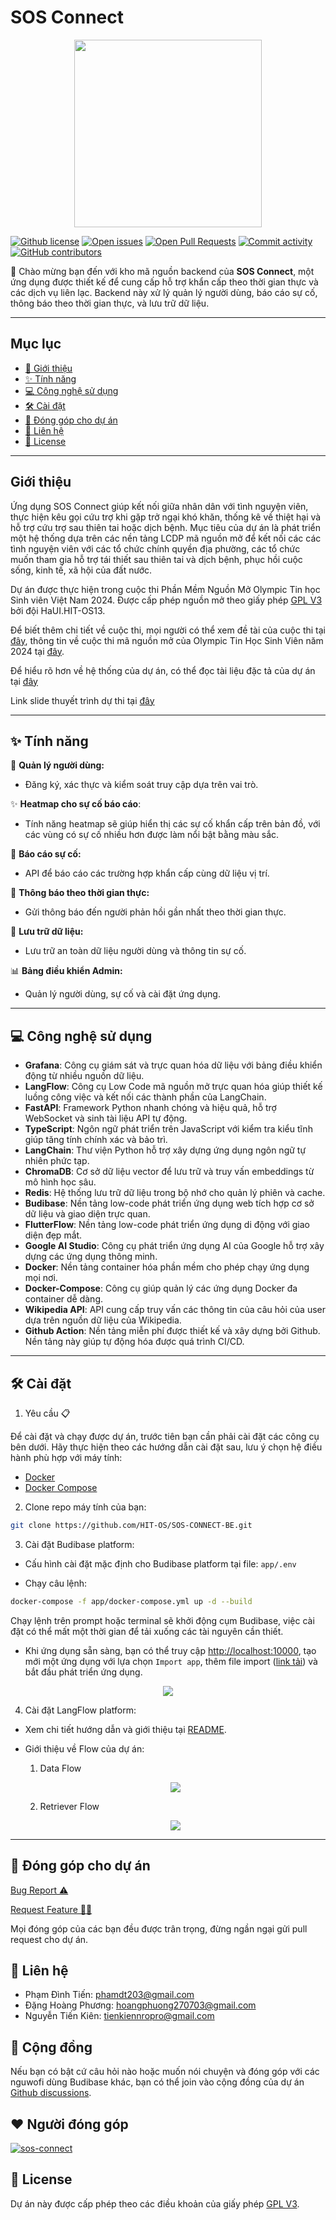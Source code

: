 <h1>SOS Connect</h1>

<p align="center">
    <img src="docs/images/4858165.png" height=300 width=300>
</p>

[![Github license](https://img.shields.io/github/license/HIT-OS/SOS-CONNECT-BE.svg 'Github license')](https://github.com/HIT-OS/SOS-CONNECT-BE/blob/main/LICENSE)
[![Open issues](https://img.shields.io/github/issues/HIT-OS/SOS-CONNECT-BE.svg 'Open issues')](https://github.com/HIT-OS/SOS-CONNECT-BE/issues)
[![Open Pull Requests](https://img.shields.io/github/issues-pr/HIT-OS/SOS-CONNECT-BE.svg 'Open Pull Requests')](https://github.com/HIT-OS/SOS-CONNECT-BE/pulls)
[![Commit activity](https://img.shields.io/github/commit-activity/m/HIT-OS/SOS-CONNECT-BE.svg 'Commit activity')](https://github.com/HIT-OS/SOS-CONNECT-BE/graphs/commit-activity)
[![GitHub contributors](https://img.shields.io/github/contributors/HIT-OS/SOS-CONNECT-BE.svg 'Github contributors')](https://github.com/HIT-OS/SOS-CONNECT-BE/graphs/contributors)

🎉 Chào mừng bạn đến với kho mã nguồn backend của **SOS Connect**, một ứng dụng được thiết kế để cung cấp hỗ trợ khẩn cấp theo thời gian thực và các dịch vụ liên lạc. Backend này xử lý quản lý người dùng, báo cáo sự cố, thông báo theo thời gian thực, và lưu trữ dữ liệu.

---

## Mục lục
- [💾 Giới thiệu](#-giới-thiệu)
- [✨ Tính năng](#-tính-năng)
- [💻 Công nghệ sử dụng](#-công-nghệ-sử-dụng)
- [🛠️ Cài đặt](#️-cài-đặt)
- [🤝 Đóng góp cho dự án](#-đóng-góp-cho-dự-án)
- [🚀 Liên hệ](#-liên-hệ)
- [📝 License](#-license)

---

## Giới thiệu

Ứng dụng SOS Connect giúp kết nối giữa nhân dân với tình nguyện viên, thực hiện kêu gọi cứu trợ khi gặp trở ngại khó khăn, thống kê về thiệt hại và hỗ trợ cứu trợ sau thiên tai hoặc dịch bệnh. Mục tiêu của dự án là phát triển một hệ thống dựa trên các nền tảng LCDP mã nguồn mở để kết nối các các tình nguyện viên với các tổ chức chính quyền địa phường, các tổ chức muốn tham gia hỗ trợ tái thiết sau thiên tai và dịch bệnh, phục hồi cuộc sống, kinh tế, xã hội của đất nước.

Dự án được thực hiện trong cuộc thi Phần Mềm Nguồn Mở Olympic Tin học Sinh viên Việt Nam 2024. Được cấp phép nguồn mở theo giấy phép [GPL V3](https://www.gnu.org/licenses/gpl-3.0.html) bởi đội HaUI.HIT-OS13.

Để biết thêm chi tiết về cuộc thi, mọi người có thể xem đề tài của cuộc thi tại [đây](docs/exam_topic_open_source_2024.pdf), thông tin về cuộc thi mã nguồn mở của Olympic Tin Học Sinh Viên năm 2024 tại [đây](https://vfossa.vn/tin-tuc/cong-bo-de-thi-noi-dung-phan-mem-nguon-mo-olympic-tin-hoc-sinh-vien-viet-nam-2024-727.html).

Để hiểu rõ hơn về hệ thống của dự án, có thể đọc tài liệu đặc tả của dự án tại [đây](docs/SRS_SOS_Connect.pdf)

Link slide thuyết trình dự thi tại [đây](https://www.canva.com/design/DAGWnmJZWjo/QKufW1WAumndxgjB55kEaw/edit?ui=eyJEIjp7IlAiOnsiQiI6ZmFsc2V9fX0)

---

## ✨ Tính năng

💾 **Quản lý người dùng:**

- Đăng ký, xác thực và kiểm soát truy cập dựa trên vai trò.

✨ **Heatmap cho sự cố báo cáo**:

- Tính năng heatmap sẽ giúp hiển thị các sự cố khẩn cấp trên bản đồ, với các vùng có sự cố nhiều hơn được làm nổi bật bằng màu sắc.

📍 **Báo cáo sự cố:**

- API để báo cáo các trường hợp khẩn cấp cùng dữ liệu vị trí.

🔔 **Thông báo theo thời gian thực:**

- Gửi thông báo đến người phản hồi gần nhất theo thời gian thực.

💾 **Lưu trữ dữ liệu:**

- Lưu trữ an toàn dữ liệu người dùng và thông tin sự cố.

📊 **Bảng điều khiển Admin:**

- Quản lý người dùng, sự cố và cài đặt ứng dụng.

---

## 💻 Công nghệ sử dụng

- **Grafana**: Công cụ giám sát và trực quan hóa dữ liệu với bảng điều khiển động từ nhiều nguồn dữ liệu.
- **LangFlow**: Công cụ Low Code mã nguồn mở trực quan hóa giúp thiết kế luồng công việc và kết nối các thành phần của LangChain.
- **FastAPI**: Framework Python nhanh chóng và hiệu quả, hỗ trợ WebSocket và sinh tài liệu API tự động.
- **TypeScript**: Ngôn ngữ phát triển trên JavaScript với kiểm tra kiểu tĩnh giúp tăng tính chính xác và bảo trì.
- **LangChain**: Thư viện Python hỗ trợ xây dựng ứng dụng ngôn ngữ tự nhiên phức tạp.
- **ChromaDB**: Cơ sở dữ liệu vector để lưu trữ và truy vấn embeddings từ mô hình học sâu.
- **Redis**: Hệ thống lưu trữ dữ liệu trong bộ nhớ cho quản lý phiên và cache.
- **Budibase**: Nền tảng low-code phát triển ứng dụng web tích hợp cơ sở dữ liệu và giao diện trực quan.
- **FlutterFlow**: Nền tảng low-code phát triển ứng dụng di động với giao diện đẹp mắt.
- **Google AI Studio**: Công cụ phát triển ứng dụng AI của Google hỗ trợ xây dựng các ứng dụng thông minh.
- **Docker**: Nền tảng container hóa phần mềm cho phép chạy ứng dụng mọi nơi.
- **Docker-Compose**: Công cụ giúp quản lý các ứng dụng Docker đa container dễ dàng.
- **Wikipedia API**: API cung cấp truy vấn các thông tin của câu hỏi của user dựa trên nguồn dữ liệu của Wikipedia.
- **Github Action**: Nền tảng miễn phí được thiết kế và xây dựng bởi Github. Nền tảng này giúp tự động hóa được quá trình CI/CD.

---

## 🛠️ Cài đặt

1. Yêu cầu 📋

Để cài đặt và chạy được dự án, trước tiên bạn cần phải cài đặt các công cụ bên dưới. Hãy thực hiện theo các hướng dẫn cài đặt sau, lưu ý chọn hệ điều hành phù hợp với máy tính:

- [Docker](https://docs.docker.com/get-docker/)
- [Docker Compose](https://docs.docker.com/compose/install/)

2. Clone repo máy tính của bạn:

```bash
git clone https://github.com/HIT-OS/SOS-CONNECT-BE.git
```

3. Cài đặt Budibase platform:

- Cấu hình cài đặt mặc định cho Budibase platform tại file: `app/.env`

- Chạy câu lệnh:

```bash
docker-compose -f app/docker-compose.yml up -d --build
```

Chạy lệnh trên prompt hoặc terminal sẽ khởi động cụm Budibase, việc cài đặt có thể mất một thời gian để tải xuống các tài nguyên cần thiết.

- Khi ứng dụng sẵn sàng, bạn có thể truy cập [http://localhost:10000](http://localhost:10000), tạo mới một ứng dụng với lựa chọn `Import app`, thêm file import ([link tải](https://github.com/HIT-OS/SOS-CONNECT/releases/download/v1.0.1/SOS.Connect.Client-export-1733963910578.tar.gz)) và bắt đầu phát triển ứng dụng.

<p align="center">
    <img src="docs/images/new-app-with-import.png">
</p>

4. Cài đặt LangFlow platform:

- Xem chi tiết hướng dẫn và giới thiệu tại [README](AI/README.md).

- Giới thiệu về Flow của dự án:
    1.  Data Flow
    <p align="center">
        <img src="docs/images/data_flow.png">
    </p>

    2.  Retriever Flow
    <p align="center">
        <img src="docs/images/retriever_flow.png">
    </p>    

---

## 🤝 Đóng góp cho dự án

<a href="https://github.com/HIT-OS/SOS-CONNECT-BE/issues/new?assignees=&labels=&projects=&template=bug_report.md&title=">Bug Report ⚠️
</a>

<a href="https://github.com/HIT-OS/SOS-CONNECT-BE/issues/new?assignees=&labels=&projects=&template=feature_request.md&title=">Request Feature 👩‍💻</a>

Mọi đóng góp của các bạn đều được trân trọng, đừng ngần ngại gửi pull request cho dự án.

## 🚀 Liên hệ

- Phạm Đình Tiến: phamdt203@gmail.com
- Đặng Hoàng Phương: hoangphuong270703@gmail.com
- Nguyễn Tiến Kiên: tienkiennropro@gmail.com

## 💬 Cộng đồng

Nếu bạn có bật cứ câu hỏi nào hoặc muốn nói chuyện và đóng góp với các nguwofi dùng Budibase khác, bạn có thể join vào cộng đồng của dự án [Github discussions](https://github.com/HIT-OS/SOS-CONNECT/discussions).
## ❤️ Người đóng góp

[![sos-connect](https://contrib.rocks/image?repo=HIT-OS/SOS-CONNECT-BE)](https://github.com/HIT-OS/SOS-CONNECT-BE/graphs/contributors)

## 📝 License

Dự án này được cấp phép theo các điều khoản của giấy phép [GPL V3](https://www.gnu.org/licenses/gpl-3.0.html).
